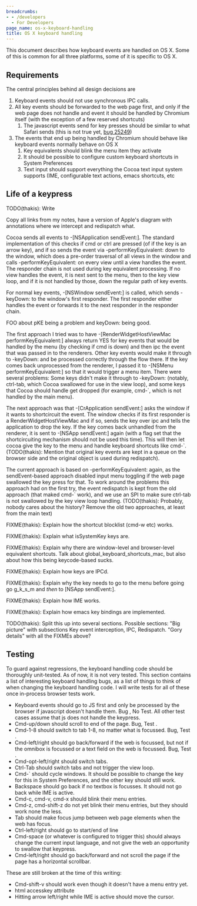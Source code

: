 ```yaml
---
breadcrumbs:
- - /developers
  - For Developers
page_name: os-x-keyboard-handling
title: OS X keyboard handling
---
```


This document describes how keyboard events are handled on OS X. Some of this is
common for all three platforms, some of it is specific to OS X.

## Requirements

The central principles behind all design decisions are

1.  Keyboard events should not use synchronous IPC calls.
2.  All key events should be forwarded to the web page first, and only
            if the web page does not handle and event it should be handled by
            Chromium itself (with the exception of a few reserved shortcuts)
    1.  The javascript events send for key presses should be similar to
                what Safari sends (this is not true yet, [bug
                25249](http://crbug.com/25249))
3.  The events that end up being handled by Chromium should behave like
            keyboard events normally behave on OS X
    1.  Key equivalents should blink the menu item they activate
    2.  It should be possible to configure custom keyboard shortcuts in
                System Preferences
    3.  Text input should support everything the Cocoa text input system
                supports (IME, configurable text actions, emacs shortcuts, etc

## Life of a keypress

TODO(thakis): Write

Copy all links from my notes, have a version of Apple's diagram with annotations
where we intercept and redispatch what.

Cocoa sends all events to -\[NSApplication sendEvent:\]. The standard
implementation of this checks if cmd or ctrl are pressed (of if the key is an
arrow key), and if so sends the event via -performKeyEquivalent: down to the
window, which does a pre-order traversal of all views in the window and calls
-performKeyEquivalent: on every view until a view handles the event. The
responder chain is not used during key equivalent processing. If no view handles
the event, it is next sent to the menu, then to the key view loop, and if it is
not handled by those, down the regular path of key events.

For normal key events, -\[NSWindow sendEvent:\] is called, which sends -keyDown:
to the window's first responder. The first responder either handles the event or
forwards it to the next responder in the responder chain.

FOO about pKE being a problem and keyDown: being good.

The first approach I tried was to have -\[RenderWidgetHostViewMac
performKeyEquivalent:\] always return YES for key events that would be handled
by the menu (by checking if cmd is down) and then ipc the event that was passed
in to the renderers. Other key events would make it through to -keyDown: and be
processed correctly through the flow there. If the key comes back unprocessed
from the renderer, I passed it to -\[NSMenu performKeyEquivalent:\] so that it
would trigger a menu item. There were several problems: Some keys didn't make it
through to -keyDown: (notably, ctrl-tab, which Cocoa swallowed for use in the
view loop), and some keys that Cocoa should handle get dropped (for example,
cmd-\`, which is not handled by the main menu).

The next approach was that -\[CrApplication sendEvent:\] asks the window if it
wants to shortcircuit the event. The window checks if its first responder is a
RenderWidgetHostViewMac and if so, sends the key over ipc and tells the
application to drop the key. If the key comes back unhandled from the renderer,
it is sent to -\[NSApp sendEvent:\] again (with a flag set that the
shortcircuiting mechanism should not be used this time). This will then let
cocoa give the key to the menu and handle keyboard shortcuts like cmd-\`.
(TODO(thakis): Mention that original key events are kept in a queue on the
browser side and the original object is used during redispatch).

The current approach is based on -performKeyEquivalent: again, as the
sendEvent-based approach disabled input menu toggling if the web page swallowed
the key press for that. To work around the problems this approach had on the
first try, the event redispatch is kept from the old approach (that maked cmd-\`
work), and we use an SPI to make sure ctrl-tab is not swallowed by the key view
loop handling. (TODO(thakis): Probably, nobody cares about the history? Remove
the old two approaches, at least from the main text)

FIXME(thakis): Explain how the shortcut blocklist (cmd-w etc) works.

FIXME(thakis): Explain what isSystemKey keys are.

FIXME(thakis): Explain why there are window-level and browser-level equivalent
shortcuts. Talk about global_keyboard_shortcuts_mac, but also about how this
being keycode-based sucks.

FIXME(thakis): Explain how keys are IPCd.

FIXME(thakis): Explain why the key needs to go to the menu before going go
g_k_s_m and _then_ to \[NSApp sendEvent:\].

FIXME(thakis): Explain how IME works.

FIXME(thakis): Explain how emacs key bindings are implemented.

TODO(thakis): Split this up into several sections. Possible sections: "Big
picture" with subsections Key event interception, IPC, Redispatch. "Gory
details" with all the FIXMEs above?

## Testing

To guard against regressions, the keyboard handling code should be thoroughly
unit-tested. As of now, it is not very tested. This section contains a list of
interesting keyboard handling bugs, as a list of things to think of when
changing the keyboard handling code. I will write tests for all of these once
in-process browser tests work.

*   Keyboard events should go to JS first and only be processed by the
            browser if javascript doesn't handle them. Bug , No Test. All other
            test cases assume that js does not handle the keypress.
*   Cmd-up/down should scroll to end of the page. Bug, Test .
*   Cmd-1-8 should switch to tab 1-8, no matter what is focussed. Bug,
            Test .
*   Cmd-left/right should go back/forward if the web is focussed, but
            not if the omnibox is focussed or a text field on the web is
            focussed. Bug, Test .
*   Cmd-opt-left/right should switch tabs.
*   Ctrl-Tab should switch tabs and not trigger the view loop.
*   Cmd-\` should cycle windows. It should be possible to change the key
            for this in System Preferences, and the other key should still work.
*   Backspace should go back if no textbox is focusses. It should not go
            back while IME is active.
*   Cmd-c, cmd-v, cmd-x should blink their menu entries.
*   Cmd-z, cmd-shift-z do not yet blink their menu entries, but they
            should work none the less.
*   Tab should make focus jump between web page elements when the web
            has focus.
*   Ctrl-left/right should go to start/end of line
*   Cmd-space (or whatever is configured to trigger this) should always
            change the current input language, and not give the web an
            opportunity to swallow that keypress.
*   Cmd-left/right should go back/forward and not scroll the page if the
            page has a horizontal scrollbar.

These are still broken at the time of this writing:

*   Cmd-shift-v should work even though it doesn't have a menu entry
            yet.
*   html accesskey attribute
*   Hitting arrow left/right while IME is active should move the cursor.
